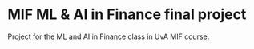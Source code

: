 MIF ML & AI in Finance final project
====================================

Project for the ML and AI in Finance class in UvA MIF course.
